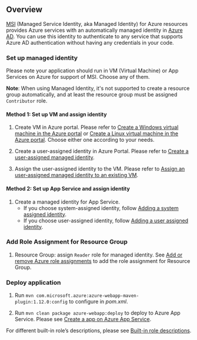 ## Overview

[MSI][managed-identities] (Managed Service Identity, aka Managed Identity) for Azure resources
provides Azure services with an automatically managed identity in [Azure AD][azure-ad].
You can use this identity to authenticate to any service that supports Azure AD authentication
without having any credentials in your code.

### Set up managed identity

Please note your application should run in VM (Virtual Machine) or App Services on Azure for
support of MSI. Choose any of them.

**Note**: When using Managed Identity, it's not supported to create a resource group automatically, and at least the resource group must be assigned `Contributor` role. 

#### Method 1: Set up VM and assign identity

1.  Create VM in Azure portal. Please refer to
    [Create a Windows virtual machine in the Azure portal][create-vm-windows]
    or [Create a Linux virtual machine in the Azure portal][create-vm-linux].
    Choose either one according to your needs.

1.  Create a user-assigned identity in Azure Portal. Please refer to
    [Create a user-assigned managed identity][create-user-assigned-mi].

1.  Assign the user-assigned identity to the VM. Please refer to
    [Assign an user-assigned managed identity to an existing VM][assign-user-assigned-mi-to-vm].

#### Method 2: Set up App Service and assign identity

1. Create a managed identity for App Service.
    - If you choose system-assigned identity, follow [Adding a system assigned identity][app-service-add-system-assigned-mi].
    - If you choose user-assigned identity, follow [Adding a user assigned identity][app-service-add-user-assigned-mi].

### Add Role Assignment for Resource Group

1. Resource Group: assign `Reader` role for managed identity. See
   [Add or remove Azure role assignments][role-assignment]
   to add the role assignment for Resource Group.

### Deploy application
1. Run `mvn com.microsoft.azure:azure-webapp-maven-plugin:1.12.0:config` to configure in *pom.xml*.

1. Run `mvn clean package azure-webapp:deploy` to deploy to Azure App Service. Please see [Create a app on Azure App Service][create-java-app-on-app-service].


For different built-in role’s descriptions, please see [Built-in role descriptions][built-in-roles].

<!-- Links -->
[app-service-add-system-assigned-mi]: https://docs.microsoft.com/azure/app-service/overview-managed-identity#adding-a-system-assigned-identity
[app-service-add-user-assigned-mi]: https://docs.microsoft.com/azure/app-service/overview-managed-identity#adding-a-user-assigned-identity
[assign-user-assigned-mi-to-vm]: https://docs.microsoft.com/azure/active-directory/managed-identities-azure-resources/qs-configure-portal-windows-vm#assign-a-user-assigned-managed-identity-to-an-existing-vm
[azure-ad]: https://docs.microsoft.com/azure/active-directory/fundamentals/active-directory-whatis
[built-in-roles]: https://docs.microsoft.com/azure/role-based-access-control/built-in-roles
[create-user-assigned-mi]: https://docs.microsoft.com/azure/active-directory/managed-identities-azure-resources/how-to-manage-ua-identity-portal#create-a-user-assigned-managed-identity
[create-vm-windows]: https://docs.microsoft.com/azure/virtual-machines/windows/quick-create-portal
[create-vm-linux]: https://docs.microsoft.com/azure/virtual-machines/linux/quick-create-portal
[managed-identities]: https://docs.microsoft.com/azure/active-directory/managed-identities-azure-resources/
[role-assignment]: https://docs.microsoft.com/azure/role-based-access-control/role-assignments-portal
[create-java-app-on-app-service]: https://docs.microsoft.com/azure/app-service/quickstart-java?tabs=javase&pivots=platform-linux
